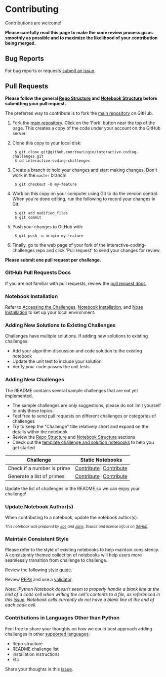 Contributing
============

Contributions are welcome!

**Please carefully read this page to make the code review process go as smoothly as possible and to maximize the likelihood of your contribution being merged.**

## Bug Reports

For bug reports or requests [submit an issue](https://github.com/silviatofana/interactive-coding-challenges/issues).

## Pull Requests

**Please follow the general [Repo Structure](https://github.com/silviatofana/interactive-coding-challenges#repo-structure) and [Notebook Structure](https://github.com/silviatofana/interactive-coding-challenges#notebook-structure) before submitting your pull request.**

The preferred way to contribute is to fork the
[main repository](https://github.com/silviatofana/interactive-coding-challenges) on GitHub.

1. Fork the [main repository](https://github.com/silviatofana/interactive-coding-challenges).  Click on the 'Fork' button near the top of the page.  This creates a copy of the code under your account on the GitHub server.

2. Clone this copy to your local disk:

        $ git clone git@github.com:YourLogin/interactive-coding-challenges.git
        $ cd interactive-coding-challenges

3. Create a branch to hold your changes and start making changes. Don't work in the ``master`` branch!

        $ git checkout -b my-feature

4. Work on this copy on your computer using Git to do the version control. When you're done editing, run the following to record your changes in Git:

        $ git add modified_files
        $ git commit

5. Push your changes to GitHub with:

        $ git push -u origin my-feature

6. Finally, go to the web page of your fork of the interactive-coding-challenges repo and click 'Pull request' to send your changes for review.

**Please submit one pull request per challenge.**

### GitHub Pull Requests Docs

If you are not familiar with pull requests, review the [pull request docs](https://help.github.com/articles/using-pull-requests/).

### Notebook Installation

Refer to [Accessing the Challenges](https://github.com/silviatofana/interactive-coding-challenges#accessing-the-challenges), [Notebook Installation](https://github.com/silviatofana/interactive-coding-challenges#notebook-installation), and [Nose Installation](https://github.com/silviatofana/interactive-coding-challenges#nose-installation) to set up your local environment.

### Adding New Solutions to Existing Challenges

Challenges have multiple solutions.  If adding new solutions to existing challenges:
* Add your algorithm discussion and code solution to the existing notebook
* Update the unit test to include your solution
* Verify your code passes the unit tests

### Adding New Challenges

The README contains several sample challenges that are not yet implemented.
* The sample challenges are only suggestions, please do not limit yourself to only these topics
* Feel free to send pull requests on different challenges or categories of challenges
* Try to keep the "Challenge" title relatively short and expand on the details within the notebook
* Review the [Repo Structure](https://github.com/silviatofana/interactive-coding-challenges#repo-structure) and [Notebook Structure](https://github.com/silviatofana/interactive-coding-challenges#notebook-structure) sections
* Check out the [template challenge and solution notebooks](https://github.com/silviatofana/interactive-coding-challenges/tree/master/templates) to help you get started

| Challenge | Static Notebooks |
|--------------------------------------------------------------------------------------------------------------|--------------------------------------------------------------------------------------------------------------------------------------------|
| Check if a number is prime | [Contribute](https://github.com/silviatofana/interactive-coding-challenges#contributing)│[Contribute](https://github.com/silviatofana/interactive-coding-challenges#contributing) |
| Generate a list of primes | [Contribute](https://github.com/silviatofana/interactive-coding-challenges#contributing)│[Contribute](https://github.com/silviatofana/interactive-coding-challenges#contributing) |

Update the list of challenges in the README so we can enjoy your challenge!

### Update Notebook Author(s)

When contributing to a notebook, update the notebook author(s):

<small><i>This notebook was prepared by [Joe](https://github.com/) and [Jane](https://github.com/). Source and license info is on [GitHub](https://github.com/silviatofana/interactive-coding-challenges).</i></small>

### Maintain Consistent Style

Please refer to the style of existing notebooks to help maintain consistency.  A consistently themed collection of notebooks will help users more seamlessly transition from challenge to challenge.

Review the following [style guide](https://google.github.io/styleguide/pyguide.html).

Review [PEP8](https://www.python.org/dev/peps/pep-0008/) and use a [validator](http://pep8online.com/).

*Note: IPython Notebook doesn't seem to properly handle a blank line at the end of a code cell when writing the cell's contents to a file, as referenced in this [issue](https://github.com/ipython/ipython/issues/8626).  Notebook cells currently do not have a blank line at the end of each code cell.*

### Contributions in Languages Other than Python

Feel free to share your thoughts on how we could best approach adding challenges in other [supported languages](https://github.com/ipython/ipython/wiki/IPython-kernels-for-other-languages):
* Repo structure
* README challenge list
* Installation instructions
* Etc

Share your thoughts in this [issue](https://github.com/silviatofana/interactive-coding-challenges/issues/3).